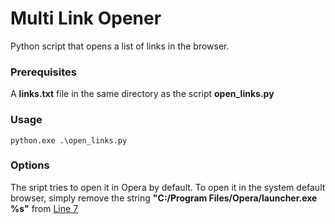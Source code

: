 # Multi Link Opener
Python script that opens a list of links in the browser.

### Prerequisites
A **links.txt** file in the same directory as the script **open_links.py**
### Usage
```python.exe .\open_links.py```
### Options

The sript tries to open it in Opera by default. To open it in the system default browser, simply remove the string **"C:/Program Files/Opera/launcher.exe %s"** from [Line 7](https://github.com/asadpiz/multi-link-opener/blob/841696085b25e5ccfbfaca4073093d6f8b74ba3a/open_links.py#L7)
